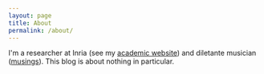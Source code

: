```yaml
---
layout: page
title: About
permalink: /about/
---
```


I'm a researcher at Inria (see my [academic
website](http://www.irif.fr/~sozeau)) and diletante musician
([musings](https://soundcloud.com/mattamzik)). This blog is 
about nothing in particular.
